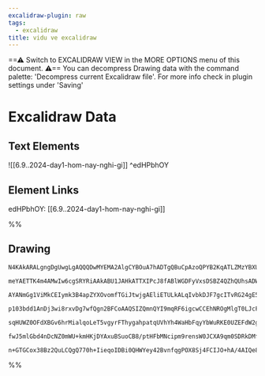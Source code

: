 ```yaml
---
excalidraw-plugin: raw
tags:
  - excalidraw
title: vidu ve excalidraw
---
```

==⚠  Switch to EXCALIDRAW VIEW in the MORE OPTIONS menu of this document. ⚠== You can decompress Drawing data with the command palette: 'Decompress current Excalidraw file'. For more info check in plugin settings under 'Saving'


# Excalidraw Data
## Text Elements
![[6.9..2024-day1-hom-nay-nghi-gi]] ^edHPbhOY

## Element Links
edHPbhOY: [[6.9..2024-day1-hom-nay-nghi-gi]]

%%
## Drawing
```compressed-json
N4KAkARALgngDgUwgLgAQQQDwMYEMA2AlgCYBOuA7hADTgQBuCpAzoQPYB2KqATLZMzYBXUtiRoIACyhQ4zZAHoFAc0JRJQgEYA6bGwC2CgF7N6hbEcK4OCtptbErHALRY8RMpWdx8Q1TdIEfARcZgRmBShcZQUebQAWbR4aOiCEfQQOKGZuAG1wMFAwYuh4cXQoLCgU4shGFnYuND4CuqZWTgA5TjFuAEYADh4AdmGeHgBmfhLCDmIsbghcAAYa

meYAETTK4m4AMwIw6cgSRYRiAAkABU1JAHkATTXIPcJ8fABlWGDFyVxsDSBZ4QZhQUhsADWCAA6iR1P1jiCwZCEF8YD8JIIPMDwX5JBxwjk0H1EWw4P81DB+stlojrMoMahaa0IJhuM5xgNtH0JgBWPrLHmDPkATgmA0RVLQzgmiR4fXiA3iE2GvMRoPBUIAwmx8GxSIsAMR9BAmk3AzT/CHKXFzHV6g0SMHWZjkwJZYEUOGSbgTcXaXkTEXDP0D

AYANmGg1ViMkCEIymk3B4apZYXOvomfTGiJtwjgAEliETULkALqIvbkDJF7gcITvRG24gE5gl+uNlmaYRzACiwQyWRL5cRQjgxFwO36Y15EaVy2DgsRRA4EMWuVy4e0Iu0SWWPHizgnMD6zkkBmcHFwMEvicIzlUZbLwL12ChuzQB3wRxZe04UA+QgjHKHhmVqCA/yyAAxXB9DeKVUFTcDKkwaoJA3Lcdz3A8j2vU9z30S9r1vSR70fZ8m0oAAVK

p103bdd1AnDj3wi8rxvDg7wfQgn2BFCoAAQSIZQmnQYI9mqRF6igcwCCEhNROgMlgT0LJcFmJhazQDt8FJUgE1mAgaNQujMMY/dDxYs82OIzjSO43i6SEKA2AAJXCIDyjBIQEGXDSLnjRM0NQPokl5AoAF9wArOhcDgOAvkncoikgdR0nKCBhKTaYGEIBAKAAIStPMhDtXV9SNPYquqtYIGwER3SgAtKn0L5NQQe0KokY1TV62r6tIRrmvSIq3xK

sqHUWZ0OFdXBGv6hrMialqoLeT5vgyrFThygahpatqUVhYh4WaHbFqyYbWuRKE0UZEFdW2go6vO5b0lc4RE1bEsSSe3alsuu5yWwSlqTAyA/oulb/xguD8AQpDwZey6oP/QDgOTMHnsG/6WuMwThMU8TJN+pH9qiUhBMGtgKDjXAP1QHSzuxyH0l7OYBKpmmQnppZOYW5nXv0DnwQoKiykWZtauYbBwXeAANZMBmGANwxFZZeWGNWRXDZY+Ry6XZ

fwJ5mlGbd4nDcNZ0mWU+kmHKjDYAxuBSuoCB8/ptHFbMNcipm9rensW0JCXA9qm0SDRkDMfD4gvgQOBuARiAY4AWTYeY2dwTRgnpr8fxKGPOsdVAXYgArdR5w0tRFavq+BdzlAbOajV7DZW9biBfZJgWDqhQGZM4dsG10p6q1ghB3LmJhZmUZ2WUyLOc+4bzfJZbAiATtAV8RK8MmX0gfNJZyVy8g+EC7ko7AAKwQbBsg+K84DTjOr2zjNP0OVeS

n+GTGCox38Bz2QuLCQgQ770h+IieqoIDBi0QHWYey42BvnfqgPOX8Sj4FCIJO+hA/4AIQe8SK4AIr8Agm8cIzsooRSAA
```
%%